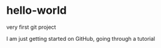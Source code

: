 # hello-world
very first git project

I am just getting started on GitHub, going through a tutorial
